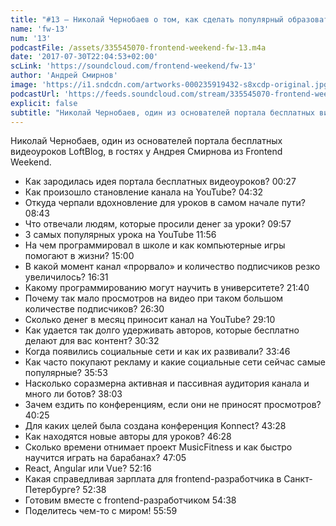 ```yaml
---
title: "#13 – Николай Чернобаев о том, как сделать популярный образовательный проект на YouTube"
name: 'fw-13'
num: '13'
podcastFile: /assets/335545070-frontend-weekend-fw-13.m4a
date: '2017-07-30T22:04:53+02:00'
scLink: 'https://soundcloud.com/frontend-weekend/fw-13'
author: 'Андрей Смирнов'
image: 'https://i1.sndcdn.com/artworks-000235919432-s8xcdp-original.jpg'
podcastUrl: 'https://feeds.soundcloud.com/stream/335545070-frontend-weekend-fw-13.m4a'
explicit: false
subtitle: "Николай Чернобаев, один из основателей портала бесплатных видеоуроков LoftBlog, в гостях у Андрея Смирнова из Frontend Weekend."
---
```

Николай Чернобаев, один из основателей портала бесплатных видеоуроков LoftBlog, в гостях у Андрея Смирнова из Frontend Weekend.

- Как зародилась идея портала бесплатных видеоуроков? <timecode>00:27</timecode>
- Как произошло становление канала на YouTube? <timecode>04:32</timecode>
- Откуда черпали вдохновление для уроков в самом начале пути? <timecode>08:43</timecode>
- Что отвечали людям, которые просили денег за уроки? <timecode>09:57</timecode>
- 3 самых популярных урока на YouTube <timecode>11:56</timecode>
- На чем программировал в школе и как компьютерные игры помогают в жизни? <timecode>15:00</timecode>
- В какой момент канал «прорвало» и количество подписчиков резко увеличилось? <timecode>16:31</timecode>
- Какому программированию могут научить в университете? <timecode>21:40</timecode>
- Почему так мало просмотров на видео при таком большом количестве подписчиков? <timecode>26:30</timecode>
- Сколько денег в месяц приносит канал на YouTube? <timecode>29:10</timecode>
- Как удается так долго удерживать авторов, которые бесплатно делают для вас контент? <timecode>30:32</timecode>
- Когда появились социальные сети и как их развивали? <timecode>33:46</timecode>
- Как часто покупают рекламу и какие социальные сети сейчас самые популярные? <timecode>35:53</timecode>
- Насколько соразмерна активная и пассивная аудитория канала и много ли ботов? <timecode>38:03</timecode>
- Зачем ездить по конференциям, если они не приносят просмотров? <timecode>40:25</timecode>
- Для каких целей была создана конференция Konnect? <timecode>43:28</timecode>
- Как находятся новые авторы для уроков? <timecode>46:28</timecode>
- Сколько времени отнимает проект MusicFitness и как быстро научится играть на барабанах? <timecode>47:05</timecode>
- React, Angular или Vue? <timecode>52:16</timecode>
- Какая справедливая зарплата для frontend-разработчика в Санкт-Петербурге? <timecode>52:38</timecode>
- Готовим вместе с frontend-разработчиком <timecode>54:38</timecode>
- Поделитесь чем-то с миром! <timecode>55:59</timecode>